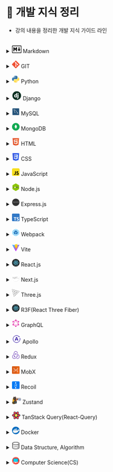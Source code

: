# 📝 개발 지식 정리

- 강의 내용을 정리한 개발 지식 가이드 라인

<br>

[//]: # "마크다운"

<details>
<summary><img src="assets/logo/markdown.png" width="25" height="20"/> Markdown</summary>
<div markdown="1">

- [Markdown](src/Markdown/Markdown.md)

</div>
</details>

<br>

[//]: # "GIT"

<details>
<summary><img src="assets/logo/git.png" width="20" height="20"/> GIT</summary>
<div markdown="1">

- [Git](src/Git/Git.md)
- [GitHub](src/Git/GitHub.md)
- [Branch](src/Git/Branch.md)
- [GitHub Flow](src/Git/GitHub_Flow.md)
- [GitHub action](src/Git/GitHub_action.md)

</div>
</details>

<br>

[//]: # "파이썬"

<details>
<summary><img src="assets/logo/python.png" width="20" height="20"/> Python</summary>
<div markdown="1">

- [기초](src/Python/Python_Basics.md)
- [리스트](src/Python/Python_List.md)
- [String Formatting](src/Python/Python_String_Formatting.md)
- [형 변환](src/Python/Python_Typecasting.md)
- [제어문](src/Python/Python_Control_Statement.md)
- [문자열](src/Python/Python_String.md)
- [함수](src/Python/Python_Function.md)
- [딕셔너리](src/Python/Python_Dictionary.md)
- [모듈, 패키지, 라이브러리](src/Python/Python_Module.md)
- [에러, 예외처리](src/Python/Python_Error.md)
- [스택, 큐](src/Python/Python_Stack_Queue.md)
- [파일 입출력](src/Python/Python_File.md)
- [튜플, 세트](src/Python/Python_Tuple_Set.md)
- [메서드](src/Python/Python_Method.md)
- [힙](src/Python/Python_Heap.md)
- [사용자 정의 함수](src/Python/Python_User_Function.md)
- [이차원 리스트](src/Python/Python_matrix.md)
- [클래스](src/Python/Python_Class.md)
- [데코레이터](src/Python/Python_Decorator.md)
- [응용 및 심화](src/Python/Python_Deepen.md)
- [가상환경](src/Python/Python_Virtual_environments.md)
- [API](src/Python/Python_API.md)

</div>
</details>

<br>

[//]: # "django"

<details>
<summary><img src="assets/logo/django.png" width="25" height="25"/> Django</summary>
<div markdown="1">

- [Django 소개](src/Django/Django_intro.md)
- [Setting (가상환경 생성~앱 생성)](src/Django/Django_Setting.md)
- [Django 디자인 패턴](src/Django/Django_Design_pattern.md)
- [Template](src/Django/Django_Template.md)
- [URLs](src/Django/Django_URLs.md)
- [Model](src/Django/Django_Model.md)
- [ORM](src/Django/Django_ORM.md)
- [View의 ORM](src/Django/Django_View_with_ORM.md)
- [Form](src/Django/Django_Form.md)
- [HTTP requests (GET/POST)](src/Django/Django_HTTP_requests_GET_POST.md)
- [Authentication](src/Django/Django_Authentication.md)
- [Static Files](src/Django/Django_Static_files.md)
- [N:1 관계 (Comment & Article)](src/Django/Django_Many_to_one_relationships_article_comment.md)
- [N:1 관계 (Comment & Article & User)](src/Django/Django_Many_to_one_relationships_article_comment_user.md)
- [M:N 관계 (Like 기능)](src/Django/Django_Many_to_many_relationships_like.md)
- [M:N 관계 (Follow 기능)](src/Django/Django_Many_to_many_relationships_follow.md)
- [Ajax를 이용한 비동기 요청](src/Django/Django_asynchronous_with_Ajax.md)
- [Fixtures](src/Django/Django_Fixtures.md)
- [Query 향상시키기](src/Django/Django_Improve_query.md)

</div>
</details>

<br>

[//]: # "mysql"

<details>
<summary><img src="assets/logo/mysql.png" width="20" height="20"/> MySQL</summary>
<div markdown="1">

- [데이터 베이스](src/MySQL/Database.md)
- [관계형 데이터 베이스](src/MySQL/Relational_Database.md)
- [MySQL Workbench](src/MySQL/MySQL_Workbench.md)
- [SQL 기초](src/MySQL/MySQL_Basics.md)
- [단일 테이블 쿼리](src/MySQL/MySQL_Single_Table_Queries.md)
- [테이블 관리하기](src/MySQL/MySQL_Managing_Tables.md)
- [테이블 조작하기](src/MySQL/MySQL_Modifying_Data.md)
- [다중 테이블 쿼리](src/MySQL/MySQL_Multi_Table_Queries.md)

<!-- -   [중첩 쿼리]()
-   [트랜잭션, 트리거]()
-   [정규화, 데이터 모델링]() -->

</div>
</details>

<br>

[//]: # "postgresql"

[//]: # "<details>"

[//]: # '<summary><img src="./logo/postgresql.png" width="20" height="20"/> PostgreSQL</summary>'

[//]: # '<div markdown="1">'

[//]: # "</div>"

[//]: # "</details>"

[//]: # "<br>"

[//]: # "mongodb"

<details>
<summary><img src="assets/logo/mongodb.png" width="20" height="20"/> MongoDB</summary>
<div markdown="1">

- [MongoDB 소개](src/MongoDB/MongoDB_Intro.md)
- [MongoDB 사용하기](src/MongoDB/MongoDB_Using.md)
- [Mongoose](src/MongoDB/MongoDB_Mongoose.md)
- [Mongoose CRUD](src/MongoDB/MongoDB_CRUD.md)

</div>
</details>

<br>

[//]: # "html"

<details>
<summary><img src="assets/logo/html.png" width="20" height="20"/> HTML</summary>
<div markdown="1">

- [웹 소개](src/HTML/Web_intro.md)
- [HTML 소개](src/HTML/HTML_intro.md)
- [Tags]()

</div>
</details>

<br>

[//]: # "css"

<details>
<summary><img src="assets/logo/css.png" width="20" height="20"/> CSS</summary>
<div markdown="1">

- [CSS 소개](src/CSS/CSS_intro.md)
- [Box Model](src/CSS/CSS_Box_model.md)
- [포지션](src/CSS/CSS_Positioning.md)
- [Float](src/CSS/CSS_Floating.md)
- [Flexbox](src/CSS/CSS_Flexbox.md)
- [Semantic](src/CSS/CSS_Semantic.md)
- [Media Query]()
- [Pseudo Class & Elements]()

</div>
</details>

<br>

[//]: # "sass"

[//]: # "<details>"

[//]: # '<summary><img src="./logo/sass.png" width="20" height="20"/> Sass</summary>'

[//]: # '<div markdown="1">'

[//]: # "</div>"

[//]: # "</details>"

[//]: # "<br>"

[//]: # "javascript"

<details>
<summary><img src="assets/logo/javascript.png" width="20" height="20"/> JavaScript</summary>
<div markdown="1">

- [자바스크립트 역사](src/JavaScript/JS_History.md)
- [DOM](src/JavaScript/JS_DOM.md)
- [기초 문법](src/JavaScript/JS_Basic_syntax.md)
- [함수](src/JavaScript/JS_Function.md)
- [객체](src/JavaScript/JS_Object.md)
- [배열](src/JavaScript/JS_Array.md)
- [이벤트 조작하기](src/JavaScript/JS_Event.md)
- [동기 & 비동기](src/JavaScript/JS_Asynchronous.md)
- [Promise](src/JavaScript/JS_Promise.md)
- [async & await](src/JavaScript/JS_async,await.md)
- [API & fetch](src/JavaScript/JS_API,fetch.md)
- [try & catch](src/JavaScript/JS_try,catch.md)
- [Closure](src/JavaScript/JS_closure.md)

</div>
</details>

<br>

[//]: # (nodejs)

<details>
<summary><img src="assets/logo/nodejs.png" width="20" height="20"/> Node.js</summary>
<div markdown="1">

- [Node.js 소개](src/Nodejs/Nodejs_intro.md)
- [Blocking & Non-blocking](src/Nodejs/Nodejs_blocking_nonblocking.md)
- [프로세스 및 스레드](src/Nodejs/Nodejs_process_thread.md)
- [Event Emitter](src/Nodejs/Nodejs_Event_Emitter.md)
- [모듈](src/Nodejs/Nodejs_module.md)
- [index.js 파일](src/Nodejs/Nodejs_indexjs.md)
- [패키지](src/Nodejs/Nodejs_package.md)
- [Node.js로 웹 서버 생성하기](src/Nodejs/Nodejs_web_server.md)

</div>
</details>

<br>

[//]: # (expressjs)

<details>
<summary><img src="assets/logo/expressjs.png" width="20" height="20"/> Express.js</summary>
<div markdown="1">

- [Express.js 소개](src/Expressjs/Expressjs_intro.md)
- [Express.js 기본 구조 코드](src/Expressjs/Expressjs_basic_structure_code.md)
- [request - req.params()](src/Expressjs/Expressjs_request.md)
- [response - res.json() vs res.send() vs res.end()](src/Expressjs/Expressjs_response.md)
- [middleware](src/Expressjs/Expressjs_middleware.md)
- [POST 요청 - express.json()](src/Expressjs/Expressjs_express_json.md)
- [MVC 패턴](src/Expressjs/Expressjs_MVC.md)
- [Router](src/Expressjs/Expressjs_Router.md)
- [RESTful API](src/Expressjs/Expressjs_RESTful_API.md)
- [파일 전송하기 - res.sendFile()](src/Expressjs/Expressjs_sendFile.md)
- [정적 파일 제공 - express.static()](src/Expressjs/Expressjs_express_static.md)
- [Template Engine, Template Layout](src/Expressjs/Expressjs_Template_Engine_Layout.md)
- [Express 에러 처리](src/Expressjs/Expressjs_error.md)

</div>
</details>

<br>

[//]: # "typescript"

<details>
<summary><img src="assets/logo/typescript.png" width="20" height="20"/> TypeScript</summary>
<div markdown="1">

- [타입스크립트 소개](src/TypeScript/TS_intro.md)
- [개발환경 구축](src/TypeScript/TS_Setting.md)
- [기본 특징](src/TypeScript/TS_Basic_feature.md)
- [타입 시스템](src/TypeScript/TS_Type_system.md)
- [변수](src/TypeScript/TS_Variable.md)
- [타입 추론](src/TypeScript/TS_Type_assertion.md)
- [호출 시그니쳐](src/TypeScript/TS_call_signatures.md)
- [오버로딩](src/TypeScript/TS_overloading.md)
- [다형성 - Generics](src/TypeScript/TS_Polymorphism_Generics.md)
- [클래스](src/TypeScript/TS_classes.md)
- [Interfaces](src/TypeScript/TS_Interfaces.md)
- [TypeScript 프로젝트 시작하기](src/TypeScript/TS_start_project_with_typescript.md)
- [TypeScript 프로젝트 - Lib & Declaration Files](src/TypeScript/TS_Lib_Declaration_Files.md)
- [TypeScript 프로젝트 - JSDoc](src/TypeScript/TS_JSDoc.md)
- [효율적인 개발환경 구축](src/TypeScript/TS_efficient.md)

</div>
</details>

<br>

[//]: # (webpack)

<details>
<summary><img src="assets/logo/webpack.png" width="20" height="20"/> Webpack</summary>
<div markdown="1">

- [Webpack 소개](src/Webpack/Webpack_intro.md)
- [폴더 및 파일 구조](src/Webpack/Webpack_structure.md)
- [Import 기능](src/Webpack/Webpack_import.md)
- [Webpack 설정 - config 파일](src/Webpack/Webpack_config.md)
- [Loader](src/Webpack/Webpack_Loader.md)
- [Plugin](src/Webpack/Webpack_Plugin.md)
- [Caching](src/Webpack/Webpack_Caching.md)
- [development server](src/Webpack/Webpack_development_server.md)
- [gzip 압축](src/Webpack/Webpack_gzip.md)
- [Devtool](src/Webpack/Webpack_Devtool.md)
- [Babel Loader](src/Webpack/Webpack_Babel_Loader.md)
- [Resource Asset](src/Webpack/Webpack_Resource_asset.md)
- [bundle analyzer](src/Webpack/Webpack_bundle_analyzer.md)

</div>
</details>

<br/>

[//]: # (Vite)

<details>
<summary><img src="assets/logo/vite.png" width="20" height="20"/> Vite</summary>
<div markdown="1">

- [Vite 소개](src/Vite/Vite_intro.md)
- [Vite를 이용한 React 설치](src/Vite/Vite_install_react.md)
- [Vite, Create-React-App 비교](src/Vite/Vite_create_react_app.md)

</div>
</details>

<br/>

[//]: # "reactjs"

<details>
<summary><img src="assets/logo/react.png" width="20" height="20"/> React.js</summary>
<div markdown="1">

- [리액트 소개](src/Reactjs/React_intro.md)
- [리액트 앱 만들기](src/Reactjs/Create_React_App.md)
- [JSX](src/Reactjs/React_JSX.md)
- [State](src/Reactjs/React_State.md)
- [Props](src/Reactjs/React_Props.md)
- [Suspense]()

</div>
</details>

<br>

[//]: # "nextjs"

<details>
<summary><img src="assets/logo/nextjs.png" width="20" height="20"/> Next.js</summary>
<div markdown="1">

- [Next.js 소개 및 프로젝트 생성](src/Nextjs/Nextjs_intro.md)
- [Library vs Framework](src/Nextjs/Nextjs_Library_Framework.md)
- [Routing](src/Nextjs/Nextjs_Routing.md)
- [not-found, Link, useRouter, usePathname, Rendering](src/Nextjs/Nextjs_not-found_Link_useRouter_usePathname_Rendering.md)
- [Client/Server component 비교](src/Nextjs)
- [layout, metadata](src/Nextjs/Nextjs_layout_metadata.md)
- [Dynamic Routes](src/Nextjs/Nextjs_Dynamic_Routes.md)
- [Data Fetching](src/Nextjs/Nextjs_Data_Fetching.md)
- [Loading component](src/Nextjs/Nextjs_Loading_component.md)
- [Suspense](src/Nextjs/Nextjs_Suspense.md)
- [Error Handling](src/Nextjs/Nextjs_Error_Handling.md)
- [CSS modules](src/Nextjs/Nextjs_CSS_modules.md)
- [Deployment](src/Nextjs/Nextjs_Deployment.md)
- [Revalidation]()

</div>
</details>

<br>

[//]: # "vuejs"

[//]: # "<details>"

[//]: # '<summary><img src="./logo/vuejs.png" width="20" height="20"/> Vue.js</summary>'

[//]: # '<div markdown="1">'

[//]: # "</div>"

[//]: # "</details>"

[//]: # "<br>"

[//]: # "angularjs"

[//]: # "<details>"

[//]: # '<summary><img src="./logo/angularjs.png" width="20" height="20"/> Angular.js</summary>'

[//]: # '<div markdown="1">'

[//]: # "</div>"

[//]: # "</details>"

[//]: # "<br>"

[//]: # "sveltejs"

[//]: # "<details>"

[//]: # '<summary><img src="./logo/sveltejs.png" width="20" height="20"> Svelte.js</summary>'

[//]: # '<div markdown="1">'

[//]: # "</div>"

[//]: # "</details>"

[//]: # "<br>"

[//]: # "threejs"

<details>
<summary><img src="assets/logo/threejs.png" width="20" height="20"/> Three.js</summary>
<div markdown="1">

- []()

</div>
</details>

<br>

[//]: # "r3f"

<details>
<summary><img src="assets/logo/react.png" width="20" height="20"/> R3F(React Three Fiber)</summary>
<div markdown="1">

- []()

</div>
</details>

<br>

[//]: # "Bun"

[//]: # "<details>"

[//]: # '<summary><img src="./logo/bun.png" width="20" height="20"> Bun</summary>'

[//]: # '<div markdown="1">'

[//]: # "</div>"

[//]: # "</details>"

[//]: # "<br>"

[//]: # "GraphQL"

<details>
<summary><img src="assets/logo/graphql.png" width="20" height="20"> GraphQL</summary>
<div markdown="1">

- [GraphQL 소개](src/GraphQL/GraphQL_intro.md)
- [Express GraphQL Server 생성](src/GraphQL/GraphQL_Express.md)
- [GraphiQL](src/GraphQL/GraphQL_GraphiQL.md)
- [Schema](src/GraphQL/GraphQL_schema.md)
- [모듈화 - graphql-tools](src/GraphQL/GraphQL_graphql_tools.md)
- [Resolver](src/GraphQL/GraphQL_Resolver.md)
- [필터링](src/GraphQL/GraphQL_filtering.md)
- [Mutation - CRUD](src/GraphQL/GraphQL_Mutation.md)

</div>
</details>

<br>

[//]: # (Apollo)

<details>
<summary><img src="assets/logo/apollo.png" width="24" height="24"> Apollo</summary>
<div markdown="1">

- [Apollo 소개](src/Apollo/Apollo_intro.md)
- [Apollo Server](src/Apollo/Apollo_server.md)
- [Apollo Client 구조](src/Apollo/Apollo_client.md)
- [Tailwind CSS 설정](src/Apollo/Apollo_Tailwind.md)
- [Apollo Client Cache](src/Apollo/Apollo_client_cache.md)
- [Fetch Policy](src/Apollo/Apollo_fetch_policy.md)
- [Apollo Client 소스코드](src/Apollo/Apollo_client_source_code.md)
- [데이터 조회 - useQuery](src/Apollo/Apollo_useQuery.md)
- [컴포넌트 생성](src/Apollo/Apollo_component.md)
- [데이터 생성, 삭제, 수정 - useMutation](src/Apollo/Apollo_useMutation.md)
- [리스트 정렬](src/Apollo/Apollo_sorting_list.md)

</div>
</details>

<br/>

[//]: # (Redux)

<details>
<summary><img src="assets/logo/redux.png" width="20" height="20"> Redux</summary>
<div markdown="1">

- [Redux 소개](src/Redux/Redux_intro.md)
- [Redux 카운터 앱 - without middleware](src/Redux/Redux_counter_without_middleware.md)
- [combineReducers](src/Redux/Redux_combineReducers.md)
- [Provider](src/Redux/Redux_provider.md)
- [useSelector, useDispatch](src/Redux/Redux_useSelector_useDispatch.md)
- [Middleware - logger, thunk](src/Redux/Redux_middleware.md)
- [Redux Toolkit](src/Redux/Redux_toolkit.md)

</div>
</details>

<br/>

[//]: # (MobX)

<details>
<summary><img src="assets/logo/mobx.png" width="20" height="20"> MobX</summary>
<div markdown="1">

- []()

</div>
</details>

<br/>

[//]: # (Recoil)

<details>
<summary><img src="assets/logo/recoil.png" width="20" height="20"> Recoil</summary>
<div markdown="1">

- []()

</div>
</details>

<br/>

[//]: # (Zustand)

<details>
<summary><img src="assets/logo/zustand.png" width="24" height="20"> Zustand</summary>
<div markdown="1">

- []()

</div>
</details>

<br/>

[//]: # (TanStack Query&#40;React Query&#41;)

<details>
<summary><img src="assets/logo/react_query.png" width="22" height="20"> TanStack Query(React-Query)</summary>
<div markdown="1">

- []()

</div>
</details>

<br>

[//]: # "docker"

<details>
<summary><img src="assets/logo/docker.png" width="20" height="20"/> Docker</summary>
<div markdown="1">

- [Docker 소개](src/Docker/Docker_intro.md)
- [Docker 설치](src/Docker/Docker_install.md)
- [Docker 사용 흐름](src/Docker/Docker_simple_flow.md)
- [이미지로 컨테이너 생성](src/Docker/Docker_Creating_container.md)
- [도커 이미지 생성하는 순서](src/Docker/Docker_Process_creating_image.md)
- [도커 파일 만들기](src/Docker/Docker_Dockfile.md)
- [도커 파일로 도커 이미지 만들기](src/Docker/Docker_image.md)
- [리액트를 위한 도커 파일 작성](src/Docker/Docker_Dockerfile_for_react.md)

</div>
</details>

<br/>

[//]: # "kubernetes"

[//]: # "<details>"

[//]: # '<summary><img src="./logo/kubernetes.png" width="20" height="20"/> Kubernetes</summary>'

[//]: # '<div markdown="1">'

[//]: # "</div>"

[//]: # "</details>"

[//]: # "<br>"

[//]: # "data structure, algorithm"

<details>
<summary><img src="assets/logo/algorithm.png" width="20" height="20"/> Data Structure, Algorithm</summary>
<div markdown="1">

- [데이터 입출력]()
- [시간복잡도, 빅오 표기법](src/Algorithm/Algorithm_Time_Complexity.md)
- [스택(Stack), 큐(Queue)](src/Algorithm/Algorithm_stack_queue.md)
- [우선순위 큐(Priority Queue),힙(Heap): 우선순위에 따라 데이터 꺼내는 자료구조](src/Algorithm/Algorithm_priority_queue_heap.md)
- [트리 자료구조(Tree): 활용도 높은 자료구조](src/Algorithm/Algorithm_tree.md)
- [바이너리 인덱스 트리(Binary Index Tree): 특수한 목적의 자료구조](src/Algorithm/Algorithm_binary_indexed_tree.md)

<!-- -   [선택 정렬, 삽입 정렬: 간단하고 기본적인 정렬 알고리즘]()
-   [퀵 정렬, 계수 정렬: 더 빠른 정렬 알고리즘]()
-   [완전탐색(Exhaustive Search)]()
-   [그래프(Graph)]()
-   [깊이우선탐색(DFS), 너비우선탐색(BFS)]()
-   [다익스트라 알고리즘: 하나의 출발지에서 다른 모든 출발지까지 최단 경로 계산]()
-   [플로이드 워셜 알고리즘: 모든 출발지에서 다른 모든 출발지까지 최단 경로 계산]()
-   [벨만 포드 알고리즘: 비용이 음수인 간선이 있을 때 최단 경로를 구하는 법]()
-   [유니온 파인드 자료구조: 서로소 집합을 판단하는 법]()
-   [크루칼 알고리즘: 최소 신장 트리를 찾는 알고리즘]()
-   [최소 공통 조상: 트리에서의 최소 공통 조상을 찾는 알고리즘]()
-   [위상 정렬: 방향성을 거스르지 않도록 전체 노드 나열하기]()
-   [재귀 함수]()
-   [유용한 표준 라이브러리]()
-   [소수 여부를 빠르게 처리하는 알고리즘 모음]()
-   [이진 탐색: 정렬된 데이터에서 빠르게 데이터 찾기]()
-   [동적 계획법: 메모리를 더 소모하여 속도 향상시키는 방법]()
-   [그리디(Greedy): 현재 상황에서 가장 좋아보이는 것만 고르기]()
-   [단순구현(Implementation)]()
-   [투 포인터와 구간 합]() -->

</div>
</details>

<br>

[//]: # "computer science"

<details>
<summary><img src="assets/logo/computer_science.png" width="20" height="20"/> Computer Science(CS)</summary>
<div markdown="1">

- [CS_CLI](src/Computer_Science/CS_CLI.md)
- [CS_Server](src/Computer_Science/CS_Server.md)
- [CS_디자인 패턴과 프로그래밍 패러다임](src/Computer_Science/CS_Design_pattern_Programming_paradigm.md)
- [CS_Cookie & Session](src/Computer_Science/CS_Cookie,Session.md)
- [OS_운영체제 개요](src/Computer_Science/OS_운영체제_개요.md)
- [REST API](src/Computer_Science/REST_API.md)
- [HTTP requests (PUT/PATCH)](src/Computer_Science/PUT&PATCH.md)
- [CS_OAuth](src/Computer_Science/CS_OAuth.md)
- [CS_JWT](src/Computer_Science/CS_JWT.md)
- [CS_컴퓨터 구조](src/Computer_Science/CS_structure_of_computer.md)
- [CS_CPU 동작](src/Computer_Science/CS_cpu.md)
- [CS_캐시 메모리](src/Computer_Science/CS_memory.md)

</div>
</details>
